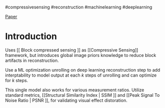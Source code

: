 #compressivesensing #reconstruction #machinelearning #deeplearning 

[Paper](https://www.sciencedirect.com/science/article/abs/pii/S0165168422002766)


# Introduction

Uses [[ Block compressed sensing ]] as [[Compressive Sensing]] framework, but introduces global image priors knowledge to reduce block artifacts in reconstruction.

Use a ML optimization unrolling on deep learning reconstruction step to add interptability to model output at each $k$ steps of unrolling and can optimize for $k$ steps.

This single model also works for various measurement ratios. Utilize standard metrics, [[Structural Similarity Index | SSIM ]] and [[Peak Signal To Noise Ratio | PSNR ]], for validating visual effect distoration.